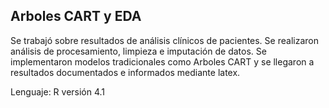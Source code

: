 ## Arboles CART y EDA
Se trabajó sobre resultados de análisis clínicos de pacientes.
Se realizaron análisis de procesamiento, limpieza e imputación de datos.
Se implementaron modelos tradicionales como Arboles CART y se llegaron a resultados documentados e informados mediante latex.

Lenguaje: R versión 4.1
